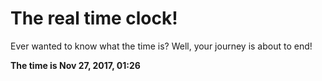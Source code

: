 # The real time clock!

Ever wanted to know what the time is? Well, your journey is about to end!

**The time is Nov 27, 2017, 01:26**